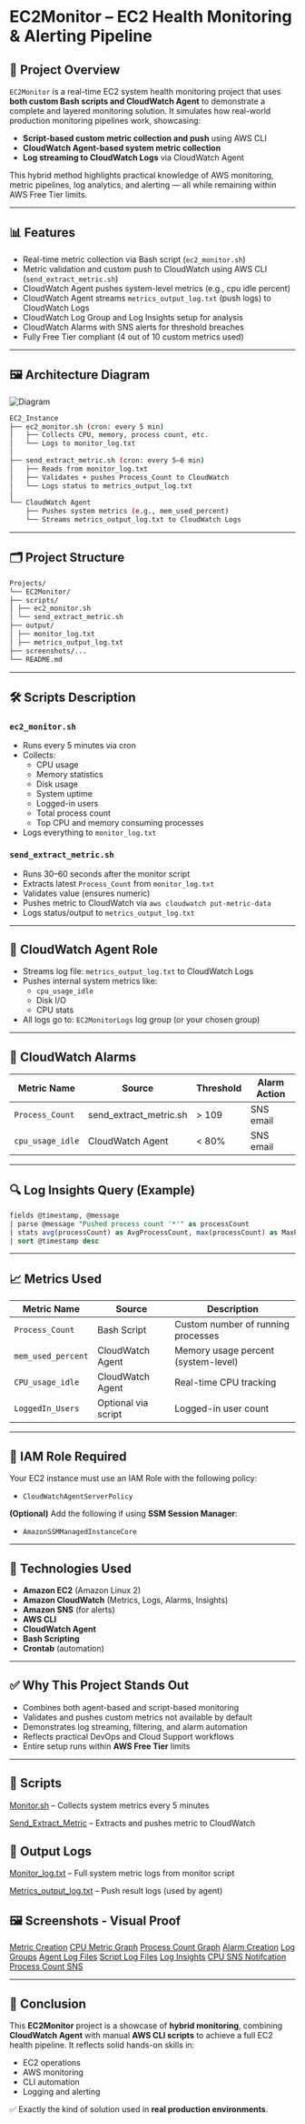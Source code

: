 # EC2Monitor – EC2 Health Monitoring & Alerting Pipeline

## 📄 Project Overview

`EC2Monitor` is a real-time EC2 system health monitoring project that uses **both custom Bash scripts and CloudWatch Agent** to demonstrate a complete and layered monitoring solution. It simulates how real-world production monitoring pipelines work, showcasing:
- **Script-based custom metric collection and push** using AWS CLI
- **CloudWatch Agent-based system metric collection**
- **Log streaming to CloudWatch Logs** via CloudWatch Agent

This hybrid method highlights practical knowledge of AWS monitoring, metric pipelines, log analytics, and alerting — all while remaining within AWS Free Tier limits.

---

## 📊 Features
- Real-time metric collection via Bash script (`ec2_monitor.sh`)
- Metric validation and custom push to CloudWatch using AWS CLI (`send_extract_metric.sh`)
- CloudWatch Agent pushes system-level metrics (e.g., cpu idle percent)
- CloudWatch Agent streams `metrics_output_log.txt` (push logs) to CloudWatch Logs
- CloudWatch Log Group and Log Insights setup for analysis
- CloudWatch Alarms with SNS alerts for threshold breaches
- Fully Free Tier compliant (4 out of 10 custom metrics used)

---

## 🖼️ Architecture Diagram

![Diagram](./EC2%20Diagram.png)

``` bash 
EC2_Instance
├── ec2_monitor.sh (cron: every 5 min)
│   ├── Collects CPU, memory, process count, etc.
│   └── Logs to monitor_log.txt
│
├── send_extract_metric.sh (cron: every 5–6 min)
│   ├── Reads from monitor_log.txt
│   ├── Validates + pushes Process_Count to CloudWatch
│   └── Logs status to metrics_output_log.txt
│
└── CloudWatch Agent
    ├── Pushes system metrics (e.g., mem_used_percent)
    └── Streams metrics_output_log.txt to CloudWatch Logs
```
---

## 🗂️ Project Structure
``` bash
Projects/
└── EC2Monitor/
├── scripts/
│ ├── ec2_monitor.sh
│ └── send_extract_metric.sh
├── output/
│ ├── monitor_log.txt
│ ├── metrics_output_log.txt
├── screenshots/...
└── README.md
```
---
## 🛠️ Scripts Description

### `ec2_monitor.sh`
- Runs every 5 minutes via cron
- Collects:
  - CPU usage
  - Memory statistics
  - Disk usage
  - System uptime
  - Logged-in users
  - Total process count
  - Top CPU and memory consuming processes
- Logs everything to `monitor_log.txt`

### `send_extract_metric.sh`
- Runs 30–60 seconds after the monitor script
- Extracts latest `Process_Count` from `monitor_log.txt`
- Validates value (ensures numeric)
- Pushes metric to CloudWatch via `aws cloudwatch put-metric-data`
- Logs status/output to `metrics_output_log.txt`

---

## 🧠 CloudWatch Agent Role
- Streams log file: `metrics_output_log.txt` to CloudWatch Logs
- Pushes internal system metrics like:
  - `cpu_usage_idle`
  - Disk I/O
  - CPU stats
- All logs go to: `EC2MonitorLogs` log group (or your chosen group)

---

## 🚨 CloudWatch Alarms

| Metric Name       | Source             | Threshold | Alarm Action   |
|-------------------|--------------------|-----------|----------------|
| `Process_Count`    | send_extract_metric.sh | > 109     | SNS email       |
| `cpu_usage_idle` | CloudWatch Agent   | < 80%     | SNS email       |

---

## 🔍 Log Insights Query (Example)

```sql
fields @timestamp, @message
| parse @message "Pushed process count '*'" as processCount
| stats avg(processCount) as AvgProcessCount, max(processCount) as MaxProcessCount, min(processCount) as MinProcessCount by bin(5m)
| sort @timestamp desc
```

---

## 📈 Metrics Used

| Metric Name       | Source               | Description                             |
|-------------------|----------------------|-----------------------------------------|
| `Process_Count`   | Bash Script          | Custom number of running processes      |
| `mem_used_percent`| CloudWatch Agent     | Memory usage percent (system-level)     |
| `CPU_usage_idle`  | CloudWatch Agent     | Real-time CPU tracking                  |
| `LoggedIn_Users`  | Optional via script  | Logged-in user count                    |

---

## 🔐 IAM Role Required

Your EC2 instance must use an IAM Role with the following policy:

- `CloudWatchAgentServerPolicy`

**(Optional)** Add the following if using **SSM Session Manager**:

- `AmazonSSMManagedInstanceCore`

---

## 🧰 Technologies Used

- **Amazon EC2** (Amazon Linux 2)
- **Amazon CloudWatch** (Metrics, Logs, Alarms, Insights)
- **Amazon SNS** (for alerts)
- **AWS CLI**
- **CloudWatch Agent**
- **Bash Scripting**
- **Crontab** (automation)

---

## ✅ Why This Project Stands Out

- Combines both agent-based and script-based monitoring
- Validates and pushes custom metrics not available by default
- Demonstrates log streaming, filtering, and alarm automation
- Reflects practical DevOps and Cloud Support workflows
- Entire setup runs within **AWS Free Tier** limits

---

## 📂 Scripts

[Monitor.sh](./Scripts/ec2_monitor.sh) – Collects system metrics every 5 minutes

[Send_Extract_Metric](./Scripts/send_extract_metric.sh) – Extracts and pushes metric to CloudWatch


## 📁 Output Logs

[Monitor_log.txt](./Outputs/monitor_log.txt) – Full system metric logs from monitor script

[Metrics_output_log.txt](./Outputs/metrics_output_log.txt) – Push result logs (used by agent)


## 🖼️ Screenshots - Visual Proof

[Metric Creation](./Screenshots/Metric%20Namespaces.png)
[CPU Metric Graph](./Screenshots/CPU%20Metric%20Graph.png)
[Process Count Graph](./Screenshots/Process%20Count%20Graph.png)
[Alarm Creation](./Screenshots/Alarm.png)
[Log Groups](./Screenshots/Log%20Groups.png)
[Agent Log Files](./Screenshots/Agent%20Logs.png)
[Script Log Files](./Screenshots/Script_Logs.png)
[Log Insights](./Screenshots/Log%20Insights.png)
[CPU SNS Notifcation](./Screenshots/CPU%20Notification.png)
[Process Count SNS](./Screenshots/Process%20Notification.png)

---

## 🧾 Conclusion

This **EC2Monitor** project is a showcase of **hybrid monitoring**, combining **CloudWatch Agent** with manual **AWS CLI scripts** to achieve a full EC2 health pipeline. It reflects solid hands-on skills in:

- EC2 operations  
- AWS monitoring  
- CLI automation  
- Logging and alerting

✅ Exactly the kind of solution used in **real production environments**.
